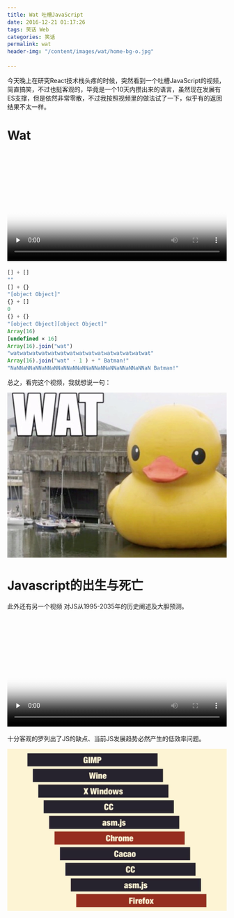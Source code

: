 ```yaml
---
title: Wat 吐槽JavaScript
date: 2016-12-21 01:17:26
tags: 笑话 Web
categories: 笑话
permalink: wat
header-img: "/content/images/wat/home-bg-o.jpg"

---
```


今天晚上在研究React技术栈头疼的时候，突然看到一个吐槽JavaScript的视频，简直搞笑，不过也挺客观的，毕竟是一个10天内攒出来的语言，虽然现在发展有ES支撑，但是依然非常零散，不过我按照视频里的做法试了一下，似乎有的返回结果不太一样。

# Wat
<video class="u-full-width" poster="https://www.destroyallsoftware.com/images/posters/talks/wat.poster.png" preload="none" controls="" width=100%>
        <source src="https://destroyallsoftware-talks.s3.amazonaws.com/wat.mp4?X-Amz-Algorithm=AWS4-HMAC-SHA256&amp;X-Amz-Credential=AKIAIKRVCECXBC4ZGHIQ%2F20161221%2Fus-east-1%2Fs3%2Faws4_request&amp;X-Amz-Date=20161221T011204Z&amp;X-Amz-Expires=14400&amp;X-Amz-SignedHeaders=host&amp;X-Amz-Signature=9803770d82cec61b8000bfc2dfef63ceb36c8edd0ae37cc15b8d6748d41e3632">
      </video>


```javascript
[] + []
""
[] + {}
"[object Object]"
{} + []
0
{} + {}
"[object Object][object Object]"
Array(16)
[undefined × 16]
Array(16).join("wat")
"watwatwatwatwatwatwatwatwatwatwatwatwatwatwat"
Array(16).join("wat" - 1 ) + " Batman!"
"NaNNaNNaNNaNNaNNaNNaNNaNNaNNaNNaNNaNNaNNaNNaN Batman!"
```
总之，看完这个视频，我就想说一句：

![](/content/images/wat/1.jpg)


# Javascript的出生与死亡

此外还有另一个视频 对JS从1995-2035年的历史阐述及大胆预测。

<video class="u-full-width" poster="https://www.destroyallsoftware.com/images/posters/talks/the-birth-and-death-of-javascript.poster.png" preload="none" controls="" width=100%>
        <source src="https://destroyallsoftware-talks.s3.amazonaws.com/the-birth-and-death-of-javascript.mp4?X-Amz-Algorithm=AWS4-HMAC-SHA256&amp;X-Amz-Credential=AKIAIKRVCECXBC4ZGHIQ%2F20161221%2Fus-east-1%2Fs3%2Faws4_request&amp;X-Amz-Date=20161221T010857Z&amp;X-Amz-Expires=14400&amp;X-Amz-SignedHeaders=host&amp;X-Amz-Signature=6c7e037344b9f21a3d0282ea7848e905144b849f9ded9a0f881e769467f0e6bb">
      </video>

十分客观的罗列出了JS的缺点、当前JS发展趋势必然产生的低效率问题。

![](/content/images/wat/2.png)
